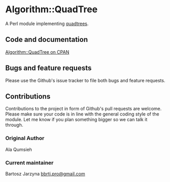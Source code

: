# Algorithm::QuadTree
A Perl module implementing [quadtrees](https://en.wikipedia.org/wiki/Quadtree).

## Code and documentation
[Algorithm::QuadTree on CPAN](https://metacpan.org/release/Algorithm-QuadTree)

## Bugs and feature requests
Please use the Github's issue tracker to file both bugs and feature requests.

## Contributions
Contributions to the project in form of Github's pull requests are
welcome. Please make sure your code is in line with the general
coding style of the module. Let me know if you plan something
bigger so we can talk it through.

### Original Author
Ala Qumsieh

### Current maintainer
Bartosz Jarzyna <bbrtj.pro@gmail.com>

